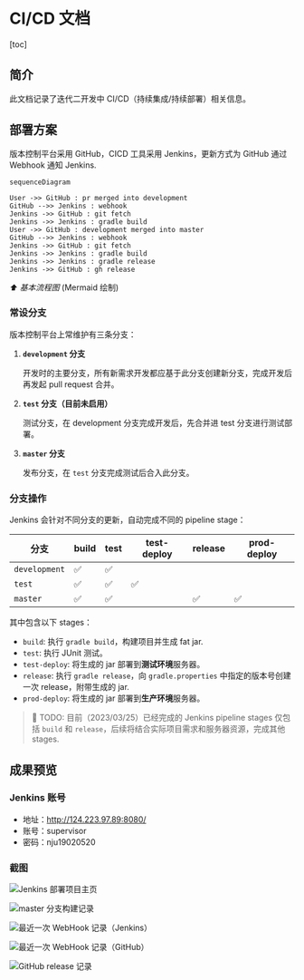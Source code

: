 # CI/CD 文档

[toc]

## 简介

此文档记录了迭代二开发中 CI/CD（持续集成/持续部署）相关信息。

## 部署方案

版本控制平台采用 GitHub，CICD 工具采用 Jenkins，更新方式为 GitHub 通过 Webhook 通知 Jenkins.

```mermaid
sequenceDiagram

User ->> GitHub : pr merged into development
GitHub -->> Jenkins : webhook
Jenkins ->> GitHub : git fetch
Jenkins ->> Jenkins : gradle build
User ->> GitHub : development merged into master
GitHub -->> Jenkins : webhook
Jenkins ->> GitHub : git fetch
Jenkins ->> Jenkins : gradle build
Jenkins ->> Jenkins : gradle release
Jenkins ->> GitHub : gh release
```

*⬆️ 基本流程图* (Mermaid 绘制)

### 常设分支

版本控制平台上常维护有三条分支：

1. **`development` 分支**

   开发时的主要分支，所有新需求开发都应基于此分支创建新分支，完成开发后再发起 pull request 合并。

2. **`test` 分支（目前未启用）**

   测试分支，在 development 分支完成开发后，先合并进 test 分支进行测试部署。

3. **`master` 分支**

   发布分支，在 `test` 分支完成测试后合入此分支。

### 分支操作

Jenkins 会针对不同分支的更新，自动完成不同的 pipeline stage：

| 分支          | build | test | test-deploy | release | prod-deploy |
| ------------- | ----- | ---- | ----------- | ------- | ----------- |
| `development` | ✅     | ✅    |             |         |             |
| `test`        | ✅     | ✅    | ✅           |         |             |
| `master`      | ✅     | ✅    |             | ✅       | ✅           |

其中包含以下 stages：

- `build`: 执行 `gradle build`，构建项目并生成 fat jar.
- `test`: 执行 JUnit 测试。
- `test-deploy`: 将生成的 jar 部署到**测试环境**服务器。
- `release`: 执行 `gradle release`，向 `gradle.properties` 中指定的版本号创建一次 release，附带生成的 jar.
- `prod-deploy`: 将生成的 jar 部署到**生产环境**服务器。

> 🤯 TODO: 目前（2023/03/25）已经完成的 Jenkins pipeline stages 仅包括 `build` 和 `release`，后续将结合实际项目需求和服务器资源，完成其他 stages.
>

## 成果预览

### Jenkins 账号

- 地址：http://124.223.97.89:8080/
- 账号：supervisor
- 密码：nju19020520

### 截图

![Jenkins 部署项目主页](./assets/image-20230325155042082.png)

![master 分支构建记录](./assets/image-20230325155216264.png)

![最近一次 WebHook 记录（Jenkins）](./assets/image-20230325155847999.png)

![最近一次 WebHook 记录（GitHub）](./assets/image-20230325160002431.png)

![GitHub release 记录](./assets/image-20230325160045655.png)